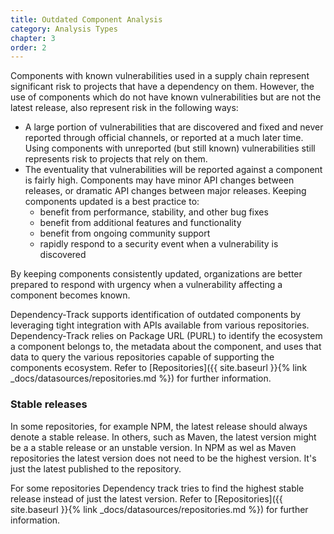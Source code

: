```yaml
---
title: Outdated Component Analysis
category: Analysis Types
chapter: 3
order: 2
---
```


Components with known vulnerabilities used in a supply chain represent significant risk to projects that have
a dependency on them. However, the use of components which do not have known vulnerabilities
but are not the latest release, also represent risk in the following ways:
* A large portion of vulnerabilities that are discovered and fixed and never reported through official channels, or
reported at a much later time. Using components with unreported (but still known) vulnerabilities still represents risk
to projects that rely on them.
* The eventuality that vulnerabilities will be reported against a component is fairly high. Components may have
minor API changes between releases, or dramatic API changes between major releases. Keeping components updated is a
best practice to:
  * benefit from performance, stability, and other bug fixes
  * benefit from additional features and functionality
  * benefit from ongoing community support
  * rapidly respond to a security event when a vulnerability is discovered

By keeping components consistently updated, organizations are better prepared to respond with urgency when a vulnerability
affecting a component becomes known.

Dependency-Track supports identification of outdated components by leveraging tight integration with APIs available
from various repositories. Dependency-Track relies on Package URL (PURL) to identify the ecosystem a component belongs
to, the metadata about the component, and uses that data to query the various repositories capable of supporting the
components ecosystem. Refer to [Repositories]({{ site.baseurl }}{% link _docs/datasources/repositories.md %}) for
further information.

### Stable releases
In some repositories, for example NPM, the latest release should always denote a stable release. In others, such as Maven, the latest version might be a a stable release or an unstable version. In NPM as wel as Maven repositories the latest version does not need to be the highest version. It's just the latest published to the repository.

For some repositories Dependency track tries to find the highest stable release instead of just the latest version. Refer to [Repositories]({{ site.baseurl }}{% link _docs/datasources/repositories.md %}) for
further information.
